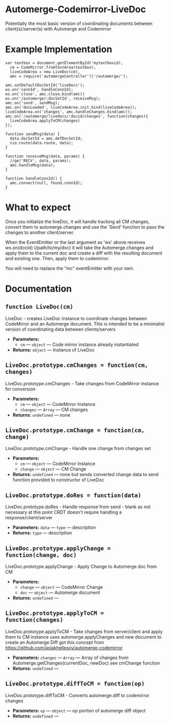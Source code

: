 # Automerge-Codemirror-LiveDoc
Potentially the most basic version of coordinating documents between client(s)/server(s) with Automerge and Codemirror

# Example Implementation
```
var textbox = document.getElementById('mytextboxid),
  cm = CodeMirror.fromTextArea(textbox),
  liveCodeArea = new LiveDoc(cm),
  amc = require('automergeController')('/automerge/');

amc.setDefaultDocSetId('liveDocs');
ws.on('connId', handleConnId);
ws.on('close', amc.close.bind(amc))
ws.on('/automerge/:docSetId', receiveMsg);
amc.on('send', sendMsg);
amc.on('docLoaded', liveCodeArea.init.bind(liveCodeArea));
liveCodeArea.on('changes', amc.handleChanges.bind(amc));
amc.on('/automerge/livedocs/:docid/changes', function(changes){
  liveCodeArea.applyToCM(changes)
});

function sendMsg(data) {
  data.docSetId = amc.defDocSetId;
  sio.route(data.route, data);
}

function receiveMsg(data, params) {
  //ge('RECV', data, params);
  amc.handleMsg(data);
}

function handleConnId() {
  amc.connect(null, found.connId);
}
```
#  What to expect
Once you initialize the liveDoc, it will handle tracking all CM changes, convert them to automerge.changes
and use the 'Send' function to pass the changes to another client/server.  

When the EventEmitter or the last argument as 'ws' above receives ws.on(docId) (/path/to/my/doc)
it will take the Automerge.changes and apply them to the current doc and create a diff with the 
resulting document and existing one.  Then, apply them to codemirror.

You will need to replace the "mc" eventEmitter with your own.  

# Documentation

## `function LiveDoc(cm)`

LiveDoc - creates LiveDoc instance to coordinate changes between CodeMirror and an Automerge document. This is intended to be a minimalist version of coordinating data between clients/servers

 * **Parameters:**
   * `cm` — `object` — Code mirror instance already instantiated
 * **Returns:** `object` — Instance of LiveDoc

## `LiveDoc.prototype.cmChanges = function(cm, changes)`

LiveDoc.prototype.cmChanges - Take changes from CodeMirror instance for conversion

 * **Parameters:**
   * `cm` — `object` — CodeMirror Instance
   * `changes` — `Array` — CM changes
 * **Returns:** `undefined` — none

## `LiveDoc.prototype.cmChange = function(cm, change)`

LiveDoc.prototype.cmChange - Handle one change from changes set

 * **Parameters:**
   * `cm` — `object` — CodeMirror Instance
   * `change` — `object` — CM Change
 * **Returns:** `undefined` — none but sends converted change data to send function provided to constructor of LiveDoc

## `LiveDoc.prototype.doRes = function(data)`

LiveDoc.prototype.doRes - Handle response from send - blank as not necessary at this point CRDT doesn't require handling a response/client/server

 * **Parameters:** `data` — `type` — description
 * **Returns:** `type` — description

## `LiveDoc.prototype.applyChange = function(change, doc)`

LiveDoc.prototype.applyChange - Apply Change to Automerge doc from CM

 * **Parameters:**
   * `change` — `object` — CodeMirror Change
   * `doc` — `object` — Automerge document
 * **Returns:** `undefined` — 

## `LiveDoc.prototype.applyToCM = function(changes)`

LiveDoc.prototype.applyToCM - Take changes from server/client and apply them to CM instance uses automerge.applyChanges and new document to create an Automerge Diff got this concept from https://github.com/aslakhellesoy/automerge-codemirror

 * **Parameters:** `changes` — `Array` — Array of changes from Automerge.getChanges(currentDoc, newDoc) see cmChange function
 * **Returns:** `undefined` — 

## `LiveDoc.prototype.diffToCM = function(op)`

LiveDoc.prototype.diffToCM - Converts automerge.diff to codemirror changes

 * **Parameters:** `op` — `object` — op portion of automerge diff object
 * **Returns:** `undefined` — 


